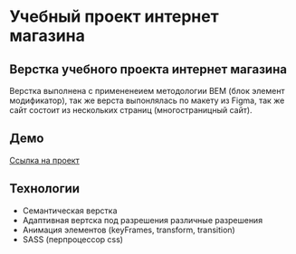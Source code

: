 # Учебный проект интернет магазина

## Верстка учебного проекта интернет магазина

Верстка выполнена с примененеием методологии BEM (блок элемент модификатор), так же верста выпонлялась по макету из Figma,
так же сайт состоит из нескольких страниц (многостраницный сайт).

## Демо
[Ссылка на проект](https://artBiriukov.github.io/Luxary-Shop)

## Технологии
<ul>
  <li>Семантическая верстка</li>
  <li>Адаптивная вертска под разрешения различные разрешения</li>
  <li>Анимация элементов (keyFrames, transform, transition)</li>
  <li>SASS (перпроцессор css)</li>
</ul>

